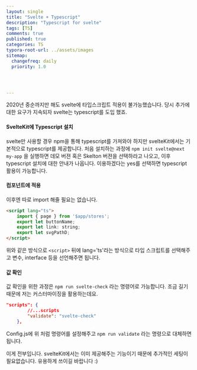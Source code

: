 ```yaml
---
layout: single
title: "Svelte + Typescript"
description: "Typescript for svelte"
tags: [TS]
comments: true
published: true
categories: TS
typora-root-url: ../assets/images
sitemap:
  changefreq: daily
  priority: 1.0




---
```


2020년 중순까지만 해도 svelte에 타입스크립트 적용이 불가능했습니다. 당시 추가에 대한 요구가 지속되자 svelte는 typescript를 도입 했죠.

#### SvelteKit에 Typescript 설치

 svelte만 사용할 경우 npm을 통해 typescript를 가져와야 하지만 svelteKit에서는 기본적으로 typescript를 제공합니다. 처음 설치하는 과정에 `npm init svelte@next my-app` 을 실행하면 데모 버젼 혹은 Skelton 버젼을 선택하라고 나오고, 이후 typescript 설치에 대한 안내가 나옵니다. 이용하겠다는 yes를 선택하면 typescript 활용이 가능합니다. 



#### 컴포넌트에 적용

이후엔 따로 import 해줄 필요는 없습니다. 

```html
<script lang="ts">
	import { page } from '$app/stores';
	export let buttonName;
	export let link: string;
	export let svgPathD;
</script>
```

위와 같은 방식으로 `<script>` 뒤에 lang='ts'라는 방식으로 타입 스크립트를 선택해주고 변수, interface 등을 선언해주면 됩니다.



#### 값 확인

 값 확인을 위한 과정은 `npm run svelte-check` 라는 명령어로 가능합니다. 조금 길기 때문에 저는 커스터마이징을 활용하는데요.

```json
"scripts": {
		//...scripts
		"validate": "svelte-check"
	},
```

 Config.js에 위 처럼 명령어를 설정해주고 `npm run validate` 라는 명령으로 대체하면 됩니다. 

 이게 전부입니다. svelteKit에서는 이미 제공해주는 기능이기 때문에 추가적인 세팅이 필요없습니다. 유용하게 쓰이길 바랍니다 :)